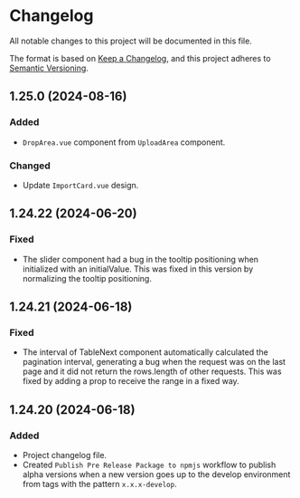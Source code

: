 # Changelog

All notable changes to this project will be documented in this file.

The format is based on [Keep a Changelog](https://keepachangelog.com/en/1.1.0/),
and this project adheres to [Semantic Versioning](https://semver.org/spec/v2.0.0.html).

## 1.25.0 (2024-08-16)

### Added

- `DropArea.vue` component from `UploadArea` component.

### Changed

- Update `ImportCard.vue` design.

## 1.24.22 (2024-06-20)

### Fixed

- The slider component had a bug in the tooltip positioning when initialized with an initialValue. This was fixed in this version by normalizing the tooltip positioning.

## 1.24.21 (2024-06-18)

### Fixed

- The interval of TableNext component automatically calculated the pagination interval, generating a bug when the request was on the last page and it did not return the rows.length of other requests. This was fixed by adding a prop to receive the range in a fixed way.

## 1.24.20 (2024-06-18)

### Added

- Project changelog file.
- Created `Publish Pre Release Package to npmjs` workflow to publish alpha versions when a new version goes up to the develop environment from tags with the pattern `x.x.x-develop`.
